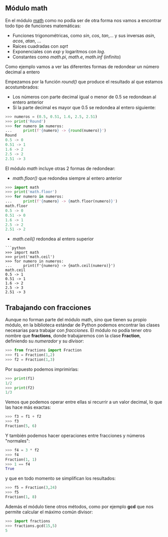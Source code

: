 ## Módulo math

En el módulo [math](https://docs.python.org/3/library/math.html) como no podía ser de otra forma nos vamos a encontrar todo tipo de funciones matemáticas: 

* Funciones trigonométricas, como *sin*, *cos*, *tan*,... y sus inversas *asin*, *acos*, *atan*, ...
* Raíces cuadradas con *sqrt*
* Exponenciales con *exp* y logaritmos con *log*.
* Constantes como *math.pi*, *math.e*, *math.inf* (infinito)


Como ejemplo vamos a ver las diferentes formas de redondear un número decimal a entero

Empezamos por la función *round()* que produce el resultado al que estamos acostumbrados: 

* Los números con parte decimal igual o menor de  0.5 se redondean al entero anterior
* Si la parte decimal es mayor que 0.5 se redondea al entero siguiente:

```python
>>> numeros = (0.5, 0.51, 1.6, 2.5, 2.51)
>>> print('Round')
>>> for numero in numeros:
...     print(f'{numero} -> {round(numero)}')
Round
0.5 -> 0
0.51 -> 1
1.6 -> 2
2.5 -> 2
2.51 -> 3
```

El módulo *math* incluye otras 2 formas de redondear:

* *math.floor()* que redondea siempre al entero anterior

```python
>>> import math
>>> print('math.floor')
>>> for numero in numeros:
...     print(f'{numero} -> {math.floor(numero)}')
math.floor
0.5 -> 0
0.51 -> 0
1.6 -> 1
2.5 -> 2
2.51 -> 2
```


* *math.ceil()* redondea al entero superior
```
```python
>>> import math
>>> print('math.ceil')
>>> for numero in numeros:
...     print(f'{numero} -> {math.ceil(numero)}')
math.ceil
0.5 -> 1
0.51 -> 1
1.6 -> 2
2.5 -> 3
2.51 -> 3
```

## Trabajando con fracciones

Aunque no forman parte del módulo math, sino que tienen su propio módulo, en la biblioteca estándar de Python podemos encontrar las clases necesarias para trabajar con *fracciones*. El módulo no podía tener otro nombre que **fractions**, donde trabajaremos con la clase **Fraction**, definiendo su *numerador* y su *divisor*:

```python
>>> from fractions import Fraction
>>> f1 = Fraction(1,2) 
>>> f2 = Fraction(1,3) 
```

Por supuesto podemos imprimirlas:

```python
>>> print(f1)
1/2
>>> print(f2)
1/3
```

Vemos que podemos operar entre ellas si recurrir a un valor decimal, lo que las hace más exactas:

```python
>>> f3 = f1 + f2
>>> f3
Fraction(5, 6)
```

Y también podemos hacer operaciones entre fracciones y números "normales":

```python
>>> f4 = 3 * f2
>>> f4
Fraction(1, 1)
>>> 1 == f4
True
```

y que en todo momento se simplifican los resultados:

```python
>>> f5 = Fraction(3,24)
>>> f5
Fraction(1, 8)
```

Además el módulo tiene otros métodos, como por ejemplo **gcd** que nos permite calcular el máximo común divisor:

```python
>>> import fractions
>>> fractions.gcd(15,5)
5
```
